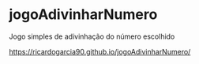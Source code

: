 # jogoAdivinharNumero
 Jogo simples de adivinhação do número escolhido

https://ricardogarcia90.github.io/jogoAdivinharNumero/
